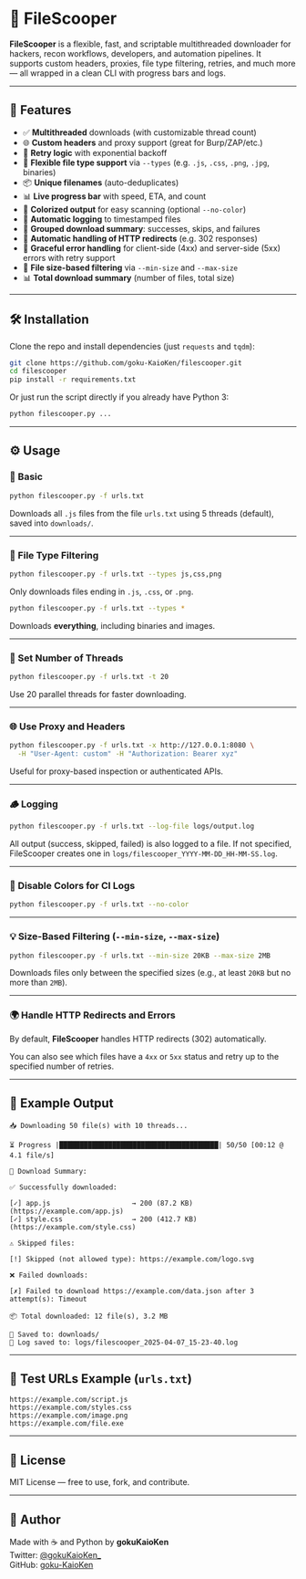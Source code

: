 # 🧰 FileScooper

**FileScooper** is a flexible, fast, and scriptable multithreaded downloader for hackers, recon workflows, developers, and automation pipelines. It supports custom headers, proxies, file type filtering, retries, and much more — all wrapped in a clean CLI with progress bars and logs.

---

## 🚀 Features

- ✅ **Multithreaded** downloads (with customizable thread count)
- 🌐 **Custom headers** and proxy support (great for Burp/ZAP/etc.)
- 🔁 **Retry logic** with exponential backoff
- 📁 **Flexible file type support** via `--types` (e.g. `.js`, `.css`, `.png`, `.jpg`, binaries)
- 📦 **Unique filenames** (auto-deduplicates)
- 📊 **Live progress bar** with speed, ETA, and count
- 🎨 **Colorized output** for easy scanning (optional `--no-color`)
- 📝 **Automatic logging** to timestamped files
- 🧼 **Grouped download summary**: successes, skips, and failures
- 🔄 **Automatic handling of HTTP redirects** (e.g. 302 responses)
- 🚫 **Graceful error handling** for client-side (4xx) and server-side (5xx) errors with retry support
- 🧮 **File size-based filtering** via `--min-size` and `--max-size`
- 📊 **Total download summary** (number of files, total size)

---

## 🛠️ Installation

Clone the repo and install dependencies (just `requests` and `tqdm`):

```bash
git clone https://github.com/goku-KaioKen/filescooper.git
cd filescooper
pip install -r requirements.txt
```

Or just run the script directly if you already have Python 3:

```bash
python filescooper.py ...
```

---

## ⚙️ Usage

### 🔽 Basic

```bash
python filescooper.py -f urls.txt
```

Downloads all `.js` files from the file `urls.txt` using 5 threads (default), saved into `downloads/`.

---

### 📂 File Type Filtering

```bash
python filescooper.py -f urls.txt --types js,css,png
```

Only downloads files ending in `.js`, `.css`, or `.png`.

```bash
python filescooper.py -f urls.txt --types *
```

Downloads **everything**, including binaries and images.

---

### 🧵 Set Number of Threads

```bash
python filescooper.py -f urls.txt -t 20
```

Use 20 parallel threads for faster downloading.

---

### 🌐 Use Proxy and Headers

```bash
python filescooper.py -f urls.txt -x http://127.0.0.1:8080 \
  -H "User-Agent: custom" -H "Authorization: Bearer xyz"
```

Useful for proxy-based inspection or authenticated APIs.

---

### 🪵 Logging

```bash
python filescooper.py -f urls.txt --log-file logs/output.log
```

All output (success, skipped, failed) is also logged to a file. If not specified, FileScooper creates one in `logs/filescooper_YYYY-MM-DD_HH-MM-SS.log`.

---

### 🧱 Disable Colors for CI Logs

```bash
python filescooper.py -f urls.txt --no-color
```

---

### 💡 Size-Based Filtering (`--min-size`, `--max-size`)

```bash
python filescooper.py -f urls.txt --min-size 20KB --max-size 2MB
```

Downloads files only between the specified sizes (e.g., at least `20KB` but no more than `2MB`).

---

### 🌍 Handle HTTP Redirects and Errors

By default, **FileScooper** handles HTTP redirects (302) automatically.

You can also see which files have a `4xx` or `5xx` status and retry up to the specified number of retries.

---

## 📄 Example Output

```
📥 Downloading 50 file(s) with 10 threads...

⏳ Progress |███████████████████████████████████████| 50/50 [00:12 @ 4.1 file/s]

📄 Download Summary:

✅ Successfully downloaded:

[✓] app.js                    → 200 (87.2 KB)  (https://example.com/app.js)
[✓] style.css                 → 200 (412.7 KB) (https://example.com/style.css)

⚠️ Skipped files:

[!] Skipped (not allowed type): https://example.com/logo.svg

❌ Failed downloads:

[✗] Failed to download https://example.com/data.json after 3 attempt(s): Timeout

📦 Total downloaded: 12 file(s), 3.2 MB

📁 Saved to: downloads/
📝 Log saved to: logs/filescooper_2025-04-07_15-23-40.log
```

---

## 🧪 Test URLs Example (`urls.txt`)

```
https://example.com/script.js
https://example.com/styles.css
https://example.com/image.png
https://example.com/file.exe
```
---

## 📄 License

MIT License — free to use, fork, and contribute.

---

## 👤 Author

Made with ☕ and Python by **gokuKaioKen**  
Twitter: [@gokuKaioKen_](https://twitter.com/gokuKaioKen_)  
GitHub: [goku-KaioKen](https://github.com/goku-KaioKen)